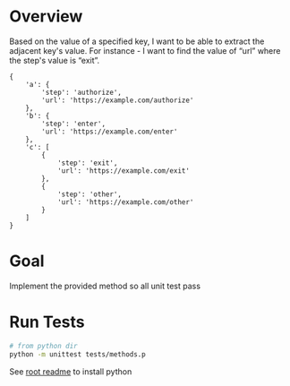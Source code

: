 # Overview

Based on the value of a specified key, I want to be able to extract the adjacent key's value. For instance - I want to find the value of “url” where the step's value is “exit”. 

```
{
    'a': {
        'step': 'authorize',
        'url': 'https://example.com/authorize'
    },
    'b': {
        'step': 'enter',
        'url': 'https://example.com/enter'
    },
    'c': [
        {
            'step': 'exit',
            'url': 'https://example.com/exit'
        },
        {
            'step': 'other',
            'url': 'https://example.com/other'
        }
    ]    
}
```
# Goal

Implement the provided method so all unit test pass


# Run Tests

```bash
# from python dir
python -m unittest tests/methods.p
```

See [root readme](../../README.md) to install python
